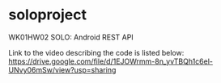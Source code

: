 # soloproject
WK01HW02 SOLO: Android REST API


Link to the video describing the code is listed below:
https://drive.google.com/file/d/1EJOWrmm-8n_yvTBQh1c6el-UNvy06mSw/view?usp=sharing
